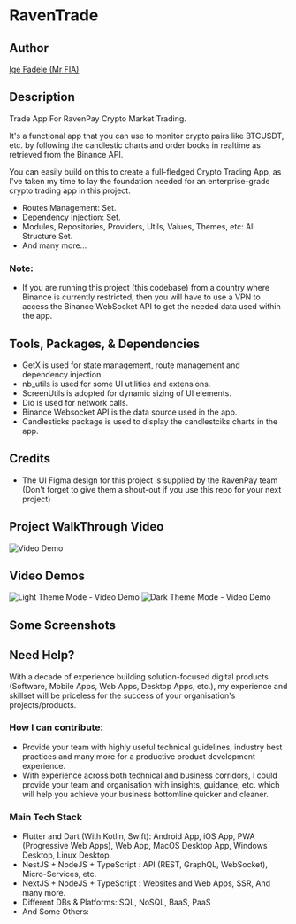 # RavenTrade

## Author

[Ige Fadele (Mr FIA)](https://linkedin.com/in/igefadele)

##  Description

Trade App For RavenPay Crypto Market Trading. 

It's a functional app that you can use to monitor crypto pairs like BTCUSDT, etc. by following the candlestic charts and order books in realtime as retrieved from the Binance API.

You can easily build on this to create a full-fledged Crypto Trading App, as I've taken my time to lay the foundation needed for an enterprise-grade crypto trading app in this project.

- Routes Management: Set.
- Dependency Injection: Set.
- Modules, Repositories, Providers, Utils, Values, Themes, etc: All Structure Set.
- And many more...

### Note: 
- If you are running this project (this codebase) from a country where Binance is currently restricted, then you will have to use a VPN to access the Binance WebSocket API to get the needed data used within the app.


## Tools, Packages, & Dependencies
- GetX is used for state management, route management and dependency injection
- nb_utils is used for some UI utilities and extensions.
- ScreenUtils is adopted for dynamic sizing of UI elements.
- Dio is used for network calls.
- Binance Websocket API is the data source used in the app. 
- Candlesticks package is used to display the candlestciks charts in the app.


## Credits
- The UI Figma design for this project is supplied by the RavenPay team (Don't forget to give them a shout-out if you use this repo for your next project)

## Project WalkThrough Video
![Video Demo](https://youtu.be/gV5nkYbeujg)

## Video Demos
![Light Theme Mode - Video Demo](https://youtu.be/XaMaQL6JcSY)
![Dark Theme Mode - Video Demo](https://youtube.com/shorts/mIGb3IOmPUg?feature=share)



## Some Screenshots

<!-- ![Screenshot 1](screenshots/image01.jpg)
![Screenshot 2](screenshots/image02.jpg)
![Screenshot 3](screenshots/image03.jpg)
![Screenshot 4](screenshots/image04.jpg)
![Screenshot 5](screenshots/image05.jpg)
![Screenshot 6](screenshots/image06.jpg)
![Screenshot 7](screenshots/image07.jpg)
![Screenshot 8](screenshots/image08.jpg)
![Screenshot 9](screenshots/image09.jpg)
 -->


## Need Help?

With a decade of experience building solution-focused digital products (Software, Mobile Apps, Web Apps, Desktop Apps, etc.), my experience and skillset will be priceless for the success of your organisation's projects/products.

### How I can contribute:
- Provide your team with highly useful technical guidelines, industry best practices and many more for a productive product development experience.
- With experience across both technical and business corridors, I could provide your team and organisation with insights, guidance, etc. which will help you achieve your business bottomline quicker and cleaner.

### Main Tech Stack
- Flutter and Dart (With Kotlin, Swift): Android App, iOS App, PWA (Progressive Web Apps), Web App, MacOS Desktop App, Windows Desktop, Linux Desktop.
- NestJS + NodeJS + TypeScript : API (REST, GraphQL, WebSocket), Micro-Services, etc.
- NextJS + NodeJS + TypeScript : Websites and Web Apps, SSR, And many more.
- Different DBs & Platforms: SQL, NoSQL, BaaS, PaaS 
- And Some Others: 